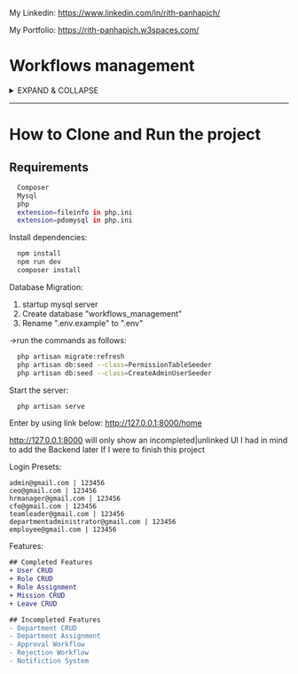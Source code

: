 My Linkedin: https://www.linkedin.com/in/rith-panhapich/

My Portfolio: https://rith-panhapich.w3spaces.com/

# Workflows management
<details>
<summary>  EXPAND & COLLAPSE  </summary>

Web Developer with Laravel\
Assignment\
A workflow is a series of interconnected activities that are executed in a specific order to achieve a desired result. Activities are individual tasks or pieces of logic that are executed as part of a workflow.
As a Laravel developer candidate, you must create a demo that shows how to manage workflows for the following tasks:
1. As a user, she can submit leave or mission requests.
2. As a user, she can check on the status of her leave or mission requests.
3. As a leave or mission approver, she has the authority to approve or reject the request.
4. As a department administrator, she can develop workflows and apply for leave or mission for her department.
5. As a system administrator, she can create users with specified roles.
6. As a system administrator, she can allocate users to many departments.
Please be aware that every department has its own workflows, such as:\
⚫ IT Department:\
  -Leave needs to be approved by Team Leader 2. HR Manager o Mission needs to be approved by 1. Team Leader 2. CEO\
⚫ Sales Department:\
  -Leave needs to be approved by 1. Team Leader 2. CFO 2. HR Manager\
  -Mission needs to be approved by 1. Team Leader, 2. CFO, 3. HR Manager, 4. CEO
   
### Duration:
7 Days
### Languages:
Laravel, MySQL, HTML, JavaScript, CSS
### Repository:
Demo source code need to be put in Git repository
</details>

_________________________________________________________________________________________________________
# How to Clone and Run the project
## Requirements
```bash
  Composer
  Mysql
  php
  extension=fileinfo in php.ini
  extension=pdomysql in php.ini
```
Install dependencies:

```bash
  npm install
  npm run dev
  composer install
```
Database Migration:

1. startup mysql server
2. Create database "workflows_management"
3. Rename ".env.example" to ".env"

->run the commands as follows:
  ```bash
    php artisan migrate:refresh
    php artisan db:seed --class=PermissionTableSeeder
    php artisan db:seed --class=CreateAdminUserSeeder
  ```
Start the server:

```bash
  php artisan serve
```
Enter by using link below:
http://127.0.0.1:8000/home

http://127.0.0.1:8000 will only show an incompleted|unlinked UI I had in mind to add the Backend later If I were to finish this project

Login Presets:
```text
admin@gmail.com | 123456
ceo@gmail.com | 123456
hrmanager@gmail.com | 123456
cfo@gmail.com | 123456
teamleader@gmail.com | 123456
departmentadministrator@gmail.com | 123456
employee@gmail.com | 123456
```
Features:
```diff
## Completed Features
+ User CRUD
+ Role CRUD
+ Role Assignment
+ Mission CRUD
+ Leave CRUD

## Incompleted Features
- Department CRUD
- Department Assignment
- Approval Workflow
- Rejection Workflow
- Notifiction System
```
